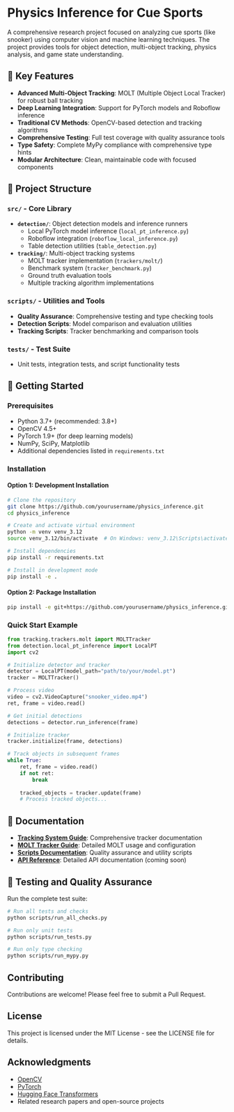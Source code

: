 # Physics Inference for Cue Sports

A comprehensive research project focused on analyzing cue sports (like snooker) using computer vision and machine learning techniques. The project provides tools for object detection, multi-object tracking, physics analysis, and game state understanding.

## 🎯 Key Features

- **Advanced Multi-Object Tracking**: MOLT (Multiple Object Local Tracker) for robust ball tracking
- **Deep Learning Integration**: Support for PyTorch models and Roboflow inference
- **Traditional CV Methods**: OpenCV-based detection and tracking algorithms
- **Comprehensive Testing**: Full test coverage with quality assurance tools
- **Type Safety**: Complete MyPy compliance with comprehensive type hints
- **Modular Architecture**: Clean, maintainable code with focused components

## 📁 Project Structure

### `src/` - Core Library
- **`detection/`**: Object detection models and inference runners
  - Local PyTorch model inference (`local_pt_inference.py`)
  - Roboflow integration (`roboflow_local_inference.py`)
  - Table detection utilities (`table_detection.py`)
- **`tracking/`**: Multi-object tracking systems
  - MOLT tracker implementation (`trackers/molt/`)
  - Benchmark system (`tracker_benchmark.py`)
  - Ground truth evaluation tools
  - Multiple tracking algorithm implementations

### `scripts/` - Utilities and Tools
- **Quality Assurance**: Comprehensive testing and type checking tools
- **Detection Scripts**: Model comparison and evaluation utilities
- **Tracking Scripts**: Tracker benchmarking and comparison tools

### `tests/` - Test Suite
- Unit tests, integration tests, and script functionality tests

## 🚀 Getting Started

### Prerequisites
- Python 3.7+ (recommended: 3.8+)
- OpenCV 4.5+
- PyTorch 1.9+ (for deep learning models)
- NumPy, SciPy, Matplotlib
- Additional dependencies listed in `requirements.txt`

### Installation

#### Option 1: Development Installation
```bash
# Clone the repository
git clone https://github.com/yourusername/physics_inference.git
cd physics_inference

# Create and activate virtual environment
python -m venv venv_3.12
source venv_3.12/bin/activate  # On Windows: venv_3.12\Scripts\activate

# Install dependencies
pip install -r requirements.txt

# Install in development mode
pip install -e .
```

#### Option 2: Package Installation
```bash
pip install -e git+https://github.com/yourusername/physics_inference.git#egg=physics_inference
```

### Quick Start Example

```python
from tracking.trackers.molt import MOLTTracker
from detection.local_pt_inference import LocalPT
import cv2

# Initialize detector and tracker
detector = LocalPT(model_path="path/to/your/model.pt")
tracker = MOLTTracker()

# Process video
video = cv2.VideoCapture("snooker_video.mp4")
ret, frame = video.read()

# Get initial detections
detections = detector.run_inference(frame)

# Initialize tracker
tracker.initialize(frame, detections)

# Track objects in subsequent frames
while True:
    ret, frame = video.read()
    if not ret:
        break
    
    tracked_objects = tracker.update(frame)
    # Process tracked objects...
```

## 📖 Documentation

- **[Tracking System Guide](src/tracking/README_TRACKERS.md)**: Comprehensive tracker documentation
- **[MOLT Tracker Guide](src/tracking/trackers/molt/README.md)**: Detailed MOLT usage and configuration
- **[Scripts Documentation](scripts/README.md)**: Quality assurance and utility scripts
- **[API Reference](docs/api/)**: Detailed API documentation (coming soon)

## 🧪 Testing and Quality Assurance

Run the complete test suite:
```bash
# Run all tests and checks
python scripts/run_all_checks.py

# Run only unit tests
python scripts/run_tests.py

# Run only type checking
python scripts/run_mypy.py
```

## Contributing
Contributions are welcome! Please feel free to submit a Pull Request.

## License
This project is licensed under the MIT License - see the LICENSE file for details.

## Acknowledgments
- [OpenCV](https://opencv.org/)
- [PyTorch](https://pytorch.org/)
- [Hugging Face Transformers](https://huggingface.co/transformers/)
- Related research papers and open-source projects
